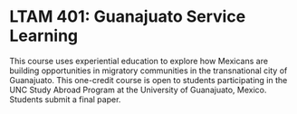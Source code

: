 # LTAM 401: Guanajuato Service Learning

This course uses experiential education to explore how Mexicans are building opportunities in migratory communities in the transnational city of Guanajuato. This one-credit course is open to students participating in the UNC Study Abroad Program at the University of Guanajuato, Mexico. Students submit a final paper.